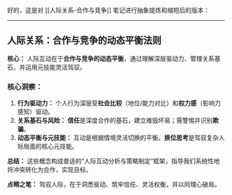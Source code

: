 好的，这是对 [[人际关系-合作与竞争]] 笔记进行抽象提炼和缩短后的版本：

---

## 人际关系：合作与竞争的动态平衡法则

**核心：** 人际互动在于**合作与竞争的动态平衡**，通过理解深层驱动力、管理关系基石，并运用元技能灵活驾驭。

### 核心洞察：

1.  **行为驱动力：** 个人行为深层受**社会比较**（地位/能力对比）和**权力感**（影响力感知）驱动。
2.  **关系基石与风险：** **信任**是深度合作的基石，建立难毁坏易；需警惕并识别**欺骗**。
3.  **动态平衡与元技能：** 互动是根据情境灵活切换的平衡。**换位思考**是驾驭复杂人际局面的核心元技能。

**总结：** 这些概念构成普适的“人际互动分析与策略制定”框架，指导我们系统性地将冲突转化为合作，实现目标。

**点睛之笔：** 驾驭人际，在于洞悉驱动、筑牢信任、灵活权衡，并以同理心破局。